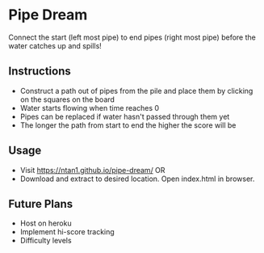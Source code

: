 # Pipe Dream

Connect the start (left most pipe) to end pipes (right most pipe) before the water catches up and spills!

## Instructions

- Construct a path out of pipes from the pile and place them by clicking on the squares on the board
- Water starts flowing when time reaches 0
- Pipes can be replaced if water hasn't passed through them yet
- The longer the path from start to end the higher the score will be

## Usage

- Visit https://ntan1.github.io/pipe-dream/ OR
- Download and extract to desired location. Open index.html in browser.

## Future Plans

- Host on heroku
- Implement hi-score tracking
- Difficulty levels